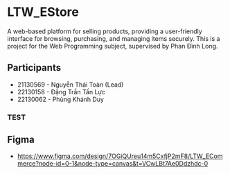 # LTW_EStore
A web-based platform for selling products, providing a user-friendly interface for browsing, purchasing, and managing items securely. This is a project for the Web Programming subject, supervised by Phan Đình Long.
## Participants
* 21130569 - Nguyễn Thái Toàn (Lead)
* 22130158 - Đặng Trần Tấn Lực
* 22130062 - Phùng Khánh Duy

### TEST
## Figma

* https://www.figma.com/design/7OGiQUreu14m5CxfjP2mF8/LTW_ECommerce?node-id=0-1&node-type=canvas&t=VCwLBt7Ae0Ddzhdc-0
